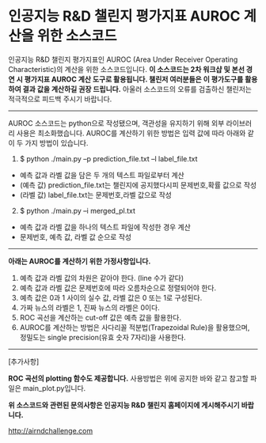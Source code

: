 인공지능 R&D 챌린지 평가지표 AUROC 계산을 위한 소스코드
===================================================
 
인공지능 R&D 챌린지 평가지표인 AUROC (Area Under Receiver Operating Characteristic)의 계산을 위한 소스코드입니다. **이 소스코드는 2차 워크샵 및 본선 경연 시 평가지표 AUROC 계산 도구로 활용됩니다. 챌린저 여러분들은 이 평가도구를 활용하여 결과 값을 계산하길 권장 드립니다.** 아울러 소스코드의 오류를 검출하신 챌린저는 적극적으로 피드백 주시기 바랍니다.

- - -

AUROC 소스코드는 python으로 작성됐으며, 객관성을 유지하기 위해 외부 라이브러리 사용은 최소화했습니다. AUROC를 계산하기 위한 방법은 입력 값에 따라 아래와 같이 두 가지 방법이 있습니다.

1. $ python ./main.py –p prediction_file.txt –l label_file.txt
 - 예측 값과 라벨 값을 담은 두 개의 텍스트 파일로부터 계산
 - (예측 값) prediction_file.txt는 챌린지에 공지했다시피 문제번호,확률 값으로 작성
 - (라벨 값) label_file.txt는 문제번호,라벨 값으로 작성

2. $ python ./main.py –i merged_pl.txt
 - 예측 값과 라벨 값을 하나의 텍스트 파일에 작성한 경우 계산
 - 문제번호, 예측 값, 라벨 값 순으로 작성

- - -

**아래는 AUROC를 계산하기 위한 가정사항입니다.**

1. 예측 값과 라벨 값의 차원은 같아야 한다. (line 수가 같다)
2. 예측 값과 라벨 값은 문제번호에 따라 오름차순으로 정렬되어야 한다.
3. 예측 값은 0과 1 사이의 실수 값, 라벨 값은 0 또는 1로 구성된다.
4. 가짜 뉴스의 라벨은 1, 진짜 뉴스의 라벨은 0이다.
5. ROC 곡선을 계산하는 cut-off 값은 예측 값을 활용한다. 
6. AUROC를 계산하는 방법은 사다리꼴 적분법(Trapezoidal Rule)을 활용했으며, 정밀도는 single precision(유효 숫자 7자리)을 사용한다.

- - -

[추가사항]

**ROC 곡선의 plotting 함수도 제공합니다.** 사용방법은 위에 공지한 바와 같고 참고할 파일은 main_plot.py입니다.



**위 소스코드와 관련된 문의사항은 인공지능 R&D 챌린지 홈페이지에 게시해주시기 바랍니다.**

http://airndchallenge.com 
